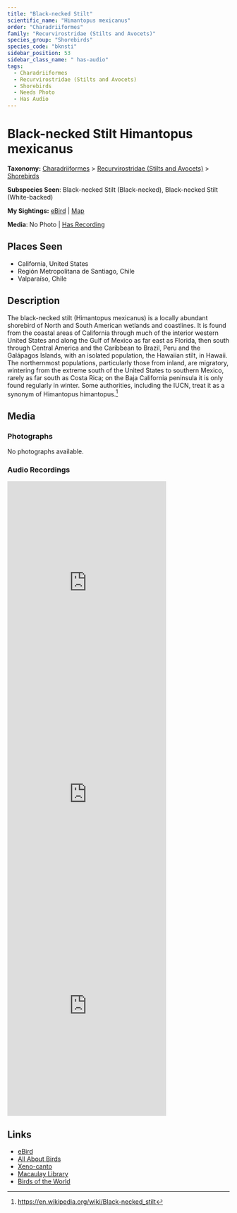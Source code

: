 ```yaml
---
title: "Black-necked Stilt"
scientific_name: "Himantopus mexicanus"
order: "Charadriiformes"
family: "Recurvirostridae (Stilts and Avocets)"
species_group: "Shorebirds"
species_code: "bknsti"
sidebar_position: 53
sidebar_class_name: " has-audio"
tags: 
  - Charadriiformes
  - Recurvirostridae (Stilts and Avocets)
  - Shorebirds
  - Needs Photo
  - Has Audio
---
```


# Black-necked Stilt <span className='sci_name'>Himantopus mexicanus</span>

**Taxonomy:** [Charadriiformes](/tags/charadriiformes) > [Recurvirostridae (Stilts and Avocets)](/tags/recurvirostridae-stilts-and-avocets) > [Shorebirds](/tags/shorebirds)

**Subspecies Seen**: Black-necked Stilt (Black-necked), Black-necked Stilt (White-backed)

**My Sightings:** [eBird](https://ebird.org/lifelist?r=world&time=life&spp=bknsti) | [Map](/map?species_code=bknsti)

**Media**: No Photo | [Has Recording](https://media.ebird.org/catalog?userId=USER4436073&taxonCode=bknsti&mediaType=audio&view=grid)

## Places Seen

* California, United States
* Región Metropolitana de Santiago, Chile
* Valparaíso, Chile

## Description
The black-necked stilt (Himantopus mexicanus) is a locally abundant shorebird of North and South American wetlands and coastlines. It is found from the coastal areas of California through much of the interior western United States and along the Gulf of Mexico as far east as Florida, then south through Central America and the Caribbean to Brazil, Peru and the Galápagos Islands, with an isolated population, the Hawaiian stilt, in Hawaii. The northernmost populations, particularly those from inland, are migratory, wintering from the extreme south of the United States to southern Mexico, rarely as far south as Costa Rica; on the Baja California peninsula it is only found regularly in winter. Some authorities, including the IUCN, treat it as a synonym of Himantopus himantopus.[^1]

[^1]: https://en.wikipedia.org/wiki/Black-necked_stilt

## Media
### Photographs
No photographs available.

### Audio Recordings
<iframe src="https://macaulaylibrary.org/asset/626684567/embed" width="360" height="480" frameborder="0" allowfullscreen></iframe>
<iframe src="https://macaulaylibrary.org/asset/626685012/embed" width="360" height="480" frameborder="0" allowfullscreen></iframe>
<iframe src="https://macaulaylibrary.org/asset/626917170/embed" width="360" height="480" frameborder="0" allowfullscreen></iframe>

## Links
* [eBird](https://ebird.org/species/bknsti) 
* [All About Birds](https://www.allaboutbirds.org/guide/bknsti) 
* [Xeno-canto](https://www.xeno-canto.org/species/himantopus-mexicanus) 
* [Macaulay Library](https://search.macaulaylibrary.org/catalog?taxonCode=bknsti&sort=rating_rank_desc)
* [Birds of the World](https://birdsoftheworld.org/bow/species/bknsti)
